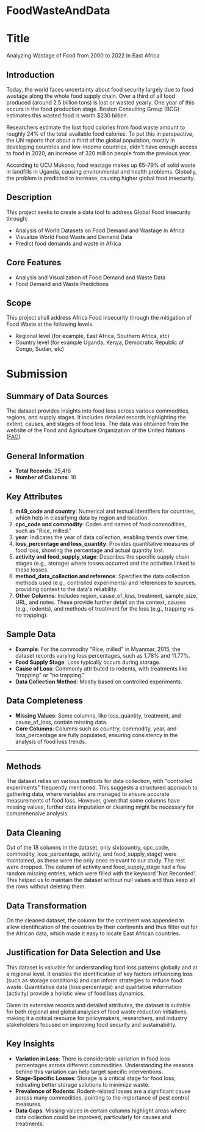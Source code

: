 # FoodWasteAndData
# Title
Analyzing Wastage of Food from 2000 to 2022 In East Africa

## Introduction
Today, the world faces uncertainty about food security largely due to food wastage along the whole food supply chain. 
Over a third of all food produced (around 2.5 billion tons) is lost or wasted yearly. One year of this occurs in the food production stage. Boston Consulting
Group (BCG) estimates this wasted food is worth $230 billion.

Researchers estimate the lost food calories from food waste amount to roughly 24% of the total available food
calories. To put this in perspective, the UN reports that about a third of the global population, mostly in developing countries
and low-income countries, didn't have enough access to food in 2020, an increase of 320 million people from the previous year.

According to UCU Mukono, food wastage makes up 65-79% of solid waste in landfills in Uganda, causing environmental and health problems.
Globally, the problem is predicted to increase, causing higher global food insecurity.

## Description
This project seeks to create a data tool to address Global Food Insecurity  through;
<ul>
<li>Analysis of World Datasets on Food Demand and Wastage in Africa</li>
<li>Visualize World Food Waste and Demand Data</li>
<li>Predict food demands and waste in Africa</li>
</ul>

## Core Features
<ul>
<li> Analysis and Visualization of Food Demand and Waste Data</li>
<li> Food Demand and Waste Predictions</li>
</ul>

## Scope
This project shall address Africa Food Insecurity through the mitigation of Food Waste
at the following levels.
<ul>
<li>Regional level (for example, East Africa, Southern Africa, etc) </li>
<li>Country level (for example Uganda, Kenya, Democratic Republic of Congo, Sudan, etc) </li>
</ul>


# Submission
## Summary of Data Sources

The dataset provides insights into food loss across various commodities, regions, and supply stages. It includes detailed records highlighting the extent, causes, and stages of food loss. The data was obtained from the website of the Food and Agriculture Organization of the United Nations ([FAO](https://www.fao.org/platform-food-loss-waste/flw-data/en/))

## General Information
- **Total Records**: 25,416
- **Number of Columns**: 18

## Key Attributes
1. **m49_code and country**: Numerical and textual identifiers for countries, which help in classifying data by region and location.
2. **cpc_code and commodity**: Codes and names of food commodities, such as "Rice, milled."
3. **year**: Indicates the year of data collection, enabling trends over time.
4. **loss_percentage and loss_quantity**: Provides quantitative measures of food loss, showing the percentage and actual quantity lost.
5. **activity and food_supply_stage**: Describes the specific supply chain stages (e.g., storage) where losses occurred and the activities linked to these losses.
6. **method_data_collection and reference**: Specifies the data collection methods used (e.g., controlled experiments) and references to sources, providing context to the data's reliability.
7. **Other Columns**: Includes region, cause_of_loss, treatment, sample_size, URL, and notes. These provide further detail on the context, causes (e.g., rodents), and methods of treatment for the loss (e.g., trapping vs. no trapping).

## Sample Data
- **Example**: For the commodity "Rice, milled" in Myanmar, 2015, the dataset records varying loss percentages, such as 1.78% and 11.77%.
- **Food Supply Stage**: Loss typically occurs during storage.
- **Cause of Loss**: Commonly attributed to rodents, with treatments like "trapping" or "no trapping."
- **Data Collection Method**: Mostly based on controlled experiments.

## Data Completeness
- **Missing Values**: Some columns, like loss_quantity, treatment, and cause_of_loss, contain missing data.
- **Core Columns**: Columns such as country, commodity, year, and loss_percentage are fully populated, ensuring consistency in the analysis of food loss trends.

---

## Methods
The dataset relies on various methods for data collection, with "controlled experiments" frequently mentioned. This suggests a structured approach to gathering data, where variables are managed to ensure accurate measurements of food loss. However, given that some columns have missing values, further data imputation or cleaning might be necessary for comprehensive analysis.

## Data Cleaning
Out of the 18 columns in the dataset, only six(country, cpc_code, commodity, loss_percentage, activity, and food_supply_stage) were maintained, as these were the only ones relevant to our study. The rest were dropped. 
The column of activity and food_supply_stage had a few random missing entries, which were filled with the keyword 'Not Recorded'. This helped us to maintain the dataset without null values and thus keep all the rows without deleting them.

## Data Transformation
On the cleaned dataset, the column for the continent was appended to allow identification of the countries by their continents and thus filter out for the African data, which made it easy to locate East African countries.

## Justification for Data Selection and Use
This dataset is valuable for understanding food loss patterns globally and at a regional level. It enables the identification of key factors influencing loss (such as storage conditions) and can inform strategies to reduce food waste. Quantitative data (loss percentage) and qualitative information (activity) provide a holistic view of food loss dynamics. 

Given its extensive records and detailed attributes, the dataset is suitable for both regional and global analyses of food waste reduction initiatives, making it a critical resource for policymakers, researchers, and industry stakeholders focused on improving food security and sustainability.

## Key Insights
- **Variation in Loss**: There is considerable variation in food loss percentages across different commodities. Understanding the reasons behind this variation can help target specific interventions.
- **Stage-Specific Losses**: Storage is a critical stage for food loss, indicating better storage solutions to minimize waste.
- **Prevalence of Rodents**: Rodent-related losses are a significant cause across many commodities, pointing to the importance of pest control measures.
- **Data Gaps**: Missing values in certain columns highlight areas where data collection could be improved, particularly for causes and treatments.

</ul>


